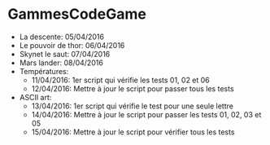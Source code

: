 # GammesCodeGame

* La descente: 05/04/2016
* Le pouvoir de thor: 06/04/2016
* Skynet le saut: 07/04/2016 
* Mars lander: 08/04/2016
* Températures:
   * 11/04/2016: 1er script qui vérifie les tests 01, 02 et 06
   * 12/04/2016: Mettre à jour le script pour passer tous les tests
* ASCII art:
   * 13/04/2016: 1er script qui vérifie le test pour une seule lettre
   * 14/04/2016: Mettre à jour le script pour passer les tests 01, 02, 03 et 05
   * 15/04/2016: Mettre à jour le script pour vérifier tous les tests
